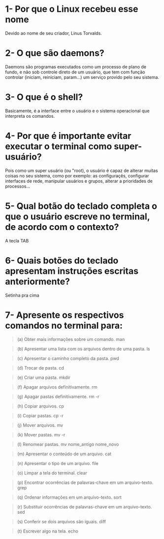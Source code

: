 # 1- Por que o Linux recebeu esse nome
   Devido ao nome de seu criador, Linus Torvalds.

# 2- O que são daemons?
   Daemons são programas executados como um processo de plano de fundo, e não sob controle direto de um usuário, que tem com função controlar (iniciam, reiniciam, param...) um serviço provido pelo seu sistema.

# 3- O que é o shell?
   Basicamente, é a interface entre o usuário e o sistema operacional que interpreta os comandos.

# 4- Por que é importante evitar executar o terminal como super-usuário?

   Pois como um super usuário (ou "root), o usuário é capaz de alterar muitas coisas no seu sistema, como por exemplo: as configuraçẽs, configurar interfaces de rede, manipular usuários e grupos, alterar a prioridades de processos...

# 5- Qual botão do teclado completa o que o usuário escreve no terminal, de acordo com o contexto?
   A tecla TAB

# 6- Quais botões do teclado apresentam instruções escritas anteriormente?
   Setinha pra cima

# 7- Apresente os respectivos comandos no terminal para: 

> (a) Obter mais informações sobre um comando. 
      man

> (b) Apresentar uma lista com os arquivos dentro de uma pasta. 
      ls

> (c) Apresentar o caminho completo da pasta. 
      pwd

> (d) Trocar de pasta. 
      cd		

> (e) Criar uma pasta. 
      mkdir

> (f) Apagar arquivos definitivamente. 
      rm

> (g) Apagar pastas definitivamente. 
      rm -r

> (h) Copiar arquivos. 
      cp

> (i) Copiar pastas. 
      cp -r

> (j) Mover arquivos. 
      mv

> (k) Mover pastas. 
      mv -r

> (l) Renomear pastas. 
      mv nome_antigo nome_novo

> (m) Apresentar o conteúdo de um arquivo. 
      cat

> (n) Apresentar o tipo de um arquivo. 
      file

> (o) Limpar a tela do terminal. 
      clear

> (p) Encontrar ocorrências de palavras-chave em um arquivo-texto. 
      grep

> (q) Ordenar informações em um arquivo-texto. 
      sort

> (r) Substituir ocorrências de palavras-chave em um arquivo-texto. 
      sed

> (s) Conferir se dois arquivos são iguais.
      diff

> (t) Escrever algo na tela.
      echo
